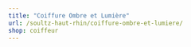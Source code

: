 ```yaml
---
title: "Coiffure Ombre et Lumière"
url: /soultz-haut-rhin/coiffure-ombre-et-lumiere/
shop: coiffeur
---
```


